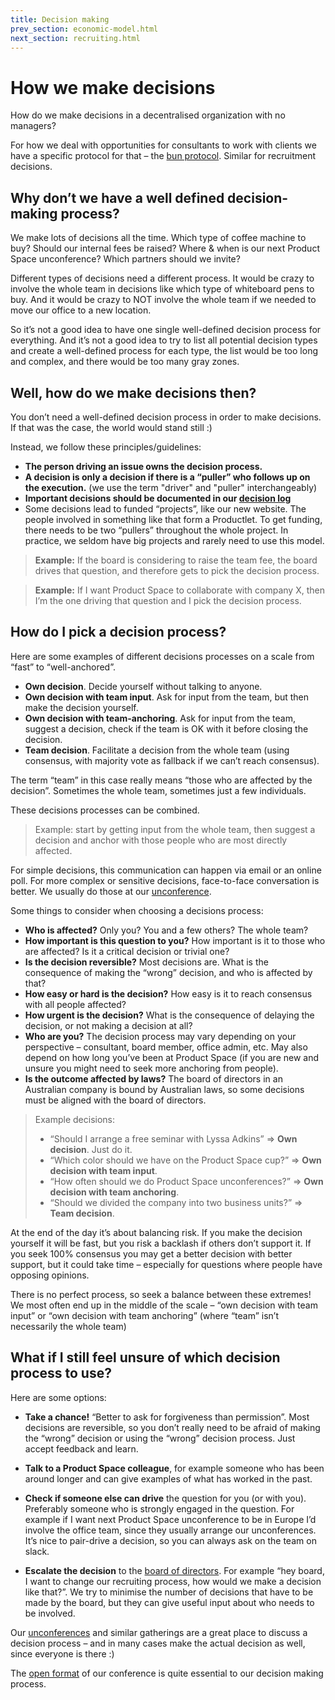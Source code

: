 ```yaml
---
title: Decision making
prev_section: economic-model.html
next_section: recruiting.html
---
```


How we make decisions
=====================

How do we make decisions in a decentralised organization with no managers?

For how we deal with opportunities for consultants to work with clients we have a specific protocol for that – the [bun protocol](bun-protocol.html). Similar for recruitment decisions.

Why don’t we have a well defined decision-making process?
---------------------------------------------------------

We make lots of decisions all the time. Which type of coffee machine to buy? Should our internal fees be raised? Where & when is our next Product Space unconference? Which partners should we invite?

Different types of decisions need a different process. It would be crazy to involve the whole team in decisions like which type of whiteboard pens to buy. And it would be crazy to NOT involve the whole team if we needed to move our office to a new location.

So it’s not a good idea to have one single well-defined decision process for everything. And it’s not a good idea to try to list all potential decision types and create a well-defined process for each type, the list would be too long and complex, and there would be too many gray zones.

Well, how do we make decisions then?
------------------------------------

You don’t need a well-defined decision process in order to make decisions. If that was the case, the world would stand still :)

Instead, we follow these principles/guidelines:

-   **The person driving an issue owns the decision process.**
-   **A decision is only a decision if there is a “puller” who follows up on the execution.** (we use the term "driver" and "puller" interchangeably)
-   **Important decisions should be documented in our [decision log](dashboard.html)**
-   Some decisions lead to funded “projects”, like our new website. The people involved in something like that form a Productlet. To get funding, there needs to be two “pullers” throughout the whole project. In practice, we seldom have big projects and rarely need to use this model.

> **Example:** If the board is considering to raise the team fee, the board drives that question, and therefore gets to pick the decision process.

> **Example:** If I want Product Space to collaborate with company X, then I’m the one driving that question and I pick the decision process.


How do I pick a decision process?
---------------------------------

Here are some examples of different decisions processes on a scale from “fast” to “well-anchored”.

-   **Own decision**. Decide yourself without talking to anyone.
-   **Own decision with team input**. Ask for input from the team, but then make the decision yourself.
-   **Own decision with team-anchoring**. Ask for input from the team, suggest a decision, check if the team is OK with it before closing the decision.
-   **Team decision**. Facilitate a decision from the whole team (using consensus, with majority vote as fallback if we can’t reach consensus).

The term “team” in this case really means “those who are affected by the decision”. Sometimes the whole team, sometimes just a few individuals.

These decisions processes can be combined. 
> Example: start by getting input from the whole team, then suggest a decision and anchor with those people who are most directly affected.

For simple decisions, this communication can happen via email or an online poll. For more complex or sensitive decisions, face-to-face conversation is better. We usually do those at our [unconference](unconference.html).

Some things to consider when choosing a decisions process:

-   **Who is affected?** Only you? You and a few others? The whole team?
-   **How important is this question to you?** How important is it to those who are affected? Is it a critical decision or trivial one?
-   **Is the decision reversible?** Most decisions are. What is the consequence of making the “wrong” decision, and who is affected by that?
-   **How easy or hard is the decision?** How easy is it to reach consensus with all people affected?
-   **How urgent is the decision?** What is the consequence of delaying the decision, or not making a decision at all?
-   **Who are you?** The decision process may vary depending on your perspective – consultant, board member, office admin, etc. May also depend on how long you’ve been at Product Space (if you are new and unsure you might need to seek more anchoring from people).
-   **Is the outcome affected by laws?** The board of directors in an Australian company is bound by Australian laws, so some decisions must be aligned with the board of directors.

> Example decisions:
>-   “Should I arrange a free seminar with Lyssa Adkins” =&gt; **Own decision**. Just do it.
>-   “Which color should we have on the Product Space cup?” =&gt; **Own decision with team input**.
>-   “How often should we do Product Space unconferences?” =&gt; **Own decision with team anchoring**.
>-   “Should we divided the company into two business units?” =&gt; **Team decision**.

At the end of the day it’s about balancing risk. If you make the decision yourself it will be fast, but you risk a backlash if others don’t support it. If you seek 100% consensus you may get a better decision with better support, but it could take time – especially for questions where people have opposing opinions.

There is no perfect process, so seek a balance between these extremes! We most often end up in the middle of the scale – “own decision with team input” or “own decision with team anchoring” (where “team” isn’t necessarily the whole team)

What if I still feel unsure of which decision process to use?
-------------------------------------------------------------

Here are some options:

-   **Take a chance!** “Better to ask for forgiveness than permission”. Most decisions are reversible, so you don’t really need to be afraid of making the “wrong” decision or using the “wrong” decision process. Just accept feedback and learn.
-   **Talk to a Product Space colleague**, for example someone who has been around longer and can give examples of what has worked in the past.
-   **Check if someone else can drive** the question for you (or with you). Preferably someone who is strongly engaged in the question. For example if I want next Product Space unconference to be in Europe I’d involve the office team, since they usually arrange our unconferences. It’s nice to pair-drive a decision, so you can always ask on the team on slack.

-   **Escalate the decision** to the [board of directors](board.html). For example “hey board, I want to change our recruiting process, how would we make a decision like that?”. We try to minimise the number of decisions that have to be made by the board, but they can give useful input about who needs to be involved.

Our [unconferences](unconference.html) and similar gatherings are a great place to discuss a decision process – and in many cases make the actual decision as well, since everyone is there :)

The [open format](unconference.html) of our conference is quite essential to our decision making process.
